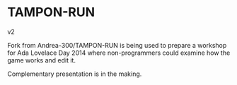 TAMPON-RUN
==========
v2

Fork from Andrea-300/TAMPON-RUN is being used to prepare a workshop for Ada Lovelace Day 2014 
where non-programmers could examine how the game works and edit it. 

Complementary presentation is in the making. 
